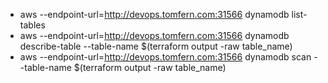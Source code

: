   - aws --endpoint-url=http://devops.tomfern.com:31566 dynamodb list-tables
  - aws --endpoint-url=http://devops.tomfern.com:31566 dynamodb describe-table --table-name $(terraform output -raw table_name)
  - aws --endpoint-url=http://devops.tomfern.com:31566 dynamodb scan --table-name $(terraform output -raw table_name)
